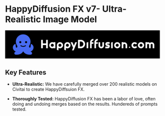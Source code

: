 # HappyDiffusion FX v7- Ultra-Realistic Image Model

<p align="center">
  <img src="https://raw.githubusercontent.com/HappyDiffusion/HappyDiffusionFX/main/Logo.png" alt="HappyDiffusion FX Logo">
</p>


## Key Features

- **Ultra-Realistic:** We have carefully merged over 200 realistic models on Civitai to create HappyDiffsuion FX.

- **Thoroughly Tested:** HappyDiffusion FX has been a labor of love, often doing and undoing merges based on the results. Hundereds of prompts tested.
